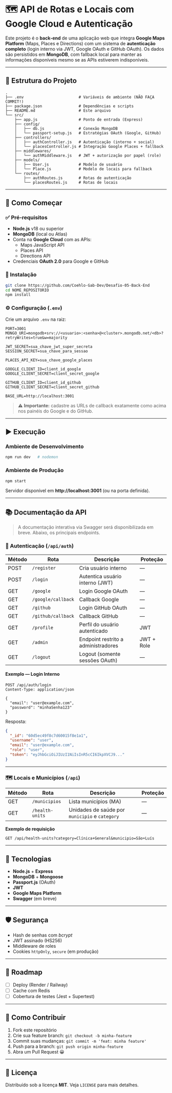 # 🗺️ API de Rotas e Locais com Google Cloud e Autenticação

Este projeto é o **back‑end** de uma aplicação web que integra **Google Maps Platform** (Maps, Places e Directions) com um sistema de **autenticação completo** (login interno via JWT, Google OAuth e GitHub OAuth). Os dados são persistidos em **MongoDB**, com fallback local para manter as informações disponíveis mesmo se as APIs estiverem indisponíveis.

---

## 📁 Estrutura do Projeto

```text
.
├── .env                        # Variáveis de ambiente (NÃO FAÇA COMMIT!)
├── package.json                # Dependências e scripts
├── README.md                   # Este arquivo
└── src/
    ├── app.js                  # Ponto de entrada (Express)
    ├── config/
    │   ├── db.js               # Conexão MongoDB
    │   └── passport-setup.js   # Estratégias OAuth (Google, GitHub)
    ├── controllers/
    │   ├── authController.js   # Autenticação (interno + social)
    │   └── placesController.js # Integração Google Places + fallback
    ├── middlewares/
    │   └── authMiddleware.js   # JWT + autorização por papel (role)
    ├── models/
    │   ├── User.js             # Modelo de usuário
    │   └── Place.js            # Modelo de locais para fallback
    └── routes/
        ├── authRoutes.js       # Rotas de autenticação
        └── placesRoutes.js     # Rotas de locais
```

---

## 🚀 Como Começar

### ✅ Pré‑requisitos

* **Node.js** v18 ou superior  
* **MongoDB** (local ou Atlas)  
* Conta na **Google Cloud** com as APIs:
  * Maps JavaScript API
  * Places API
  * Directions API  
* Credenciais **OAuth 2.0** para Google e GitHub

### 🔧 Instalação

```bash
git clone https://github.com/Coehlo-Gab-Dev/Desafio-05-Back-End
cd NOME_REPOSITORIO
npm install
```

### ⚙️ Configuração (`.env`)

Crie um arquivo `.env` na raiz:

```env
PORT=3001
MONGO_URI=mongodb+srv://<usuario>:<senha>@<cluster>.mongodb.net/<db>?retryWrites=true&w=majority

JWT_SECRET=sua_chave_jwt_super_secreta
SESSION_SECRET=sua_chave_para_sessao

PLACES_API_KEY=sua_chave_google_places

GOOGLE_CLIENT_ID=client_id_google
GOOGLE_CLIENT_SECRET=client_secret_google

GITHUB_CLIENT_ID=client_id_github
GITHUB_CLIENT_SECRET=client_secret_github

BASE_URL=http://localhost:3001
```

> ⚠️ **Importante:** cadastre as URLs de callback exatamente como acima
> nos painéis do Google e do GitHub.

---

## ▶️ Execução

### Ambiente de Desenvolvimento

```bash
npm run dev   # nodemon
```

### Ambiente de Produção

```bash
npm start
```

Servidor disponível em **http://localhost:3001** (ou na porta definida).

---

## 📚 Documentação da API

> A documentação interativa via Swagger será disponibilizada em breve.
> Abaixo, os principais endpoints.

### 🔐 Autenticação (`/api/auth`)

| Método | Rota                | Descrição                               | Proteção |
| ------ | ------------------- | --------------------------------------- | -------- |
| POST   | `/register`         | Cria usuário interno                    | — |
| POST   | `/login`            | Autentica usuário interno (JWT)         | — |
| GET    | `/google`           | Login Google OAuth                      | — |
| GET    | `/google/callback`  | Callback Google                         | — |
| GET    | `/github`           | Login GitHub OAuth                      | — |
| GET    | `/github/callback`  | Callback GitHub                         | — |
| GET    | `/profile`          | Perfil do usuário autenticado           | JWT |
| GET    | `/admin`            | Endpoint restrito a administradores     | JWT + Role |
| GET    | `/logout`           | Logout (somente sessões OAuth)          | — |

#### Exemplo — Login Interno

```http
POST /api/auth/login
Content-Type: application/json

{
  "email": "user@example.com",
  "password": "minhaSenha123"
}
```

Resposta:

```json
{
  "_id": "60d5ec49f8c7d60015f8e1a1",
  "username": "user",
  "email": "user@example.com",
  "role": "user",
  "token": "eyJhbGciOiJIUzI1NiIsInR5cCI6IkpXVCJ9..."
}
```

---

### 🗺️ Locais e Municípios (`/api`)

| Método | Rota             | Descrição                                                     | Proteção |
| ------ | ---------------- | ------------------------------------------------------------- | -------- |
| GET    | `/municipios`    | Lista municípios (MA)                                         | — |
| GET    | `/health-units`  | Unidades de saúde por `municipio` e `category`                | — |

**Exemplo de requisição**

```http
GET /api/health-units?category=Clínica+General&municipio=São+Luís
```

---

## 🧰 Tecnologias

* **Node.js** + **Express**  
* **MongoDB** + **Mongoose**  
* **Passport.js** (OAuth)  
* **JWT**  
* **Google Maps Platform**  
* **Swagger** (em breve)  

---

## 🛡️ Segurança

* Hash de senhas com *bcrypt*
* JWT assinado (HS256)
* Middleware de roles
* Cookies `httpOnly`, `secure` (em produção)

---

## 📌 Roadmap

- [ ] Deploy (Render / Railway)
- [ ] Cache com Redis
- [ ] Cobertura de testes (Jest + Supertest)

---

## 🤝 Como Contribuir

1. Fork este repositório  
2. Crie sua feature branch: `git checkout -b minha-feature`  
3. Commit suas mudanças: `git commit -m 'feat: minha feature'`  
4. Push para a branch: `git push origin minha-feature`  
5. Abra um Pull Request 😀

---

## 📝 Licença

Distribuído sob a licença **MIT**. Veja `LICENSE` para mais detalhes.
